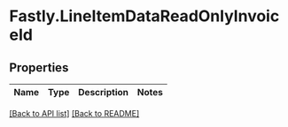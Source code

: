 # Fastly.LineItemDataReadOnlyInvoiceId

## Properties

Name | Type | Description | Notes
------------ | ------------- | ------------- | -------------


[[Back to API list]](../../README.md#endpoints) [[Back to README]](../../README.md)
